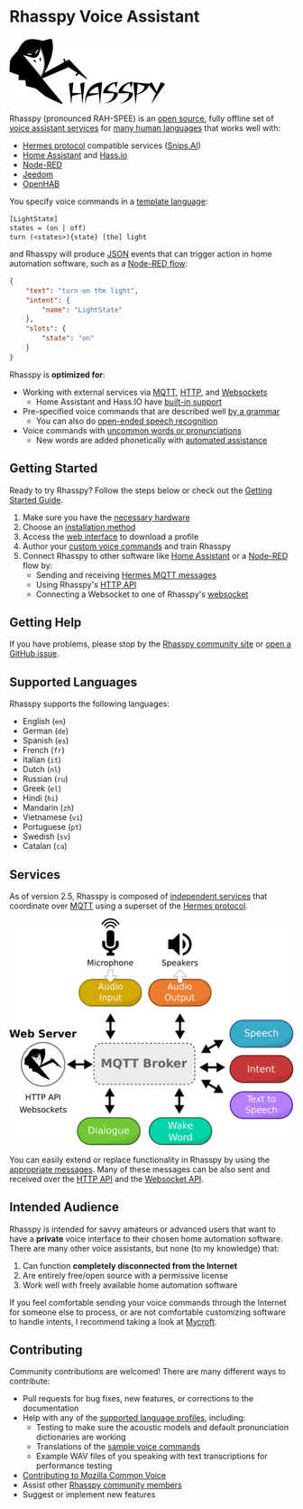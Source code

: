 # Rhasspy Voice Assistant

![Rhasspy logo](img/rhasspy.png)

Rhasspy (pronounced RAH-SPEE) is an [open source](https://github.com/rhasspy), fully offline set of [voice assistant services](#services) for [many human languages](#supported-languages) that works well with:

* [Hermes protocol](https://docs.snips.ai/reference/hermes) compatible services ([Snips.AI](https://snips.ai/))
* [Home Assistant](https://www.home-assistant.io/) and [Hass.io](https://www.home-assistant.io/hassio/)
* [Node-RED](https://nodered.org)
* [Jeedom](https://www.jeedom.com)
* [OpenHAB](https://www.openhab.org)

You specify voice commands in a [template language](training.md):

```
[LightState]
states = (on | off)
turn (<states>){state} [the] light
```

and Rhasspy will produce [JSON](https://json.org) events that can trigger action in home automation software, such as a [Node-RED flow](usage.md#node-red):

```json
{
    "text": "turn on the light",
    "intent": {
        "name": "LightState"
    },
    "slots": {
        "state": "on"
    }
}
```

Rhasspy is <strong>optimized for</strong>:

* Working with external services via [MQTT](usage.md#mqtt), [HTTP](usage.md#http-api), and [Websockets](usage.md#websocket-events)
    * Home Assistant and Hass.IO have [built-in support](usage.md#home-assistant)
* Pre-specified voice commands that are described well [by a grammar](training.md#sentencesini)
    * You can also do [open-ended speech recognition](speech-to-text.md#open-transcription)
* Voice commands with [uncommon words or pronunciations](usage.md#words-tab)
    * New words are added phonetically with [automated assistance](https://github.com/AdolfVonKleist/Phonetisaurus)

## Getting Started

Ready to try Rhasspy? Follow the steps below or check out the [Getting Started Guide](tutorials.md#getting-started-guide).

1. Make sure you have the [necessary hardware](hardware.md)
2. Choose an [installation method](installation.md)
3. Access the [web interface](usage.md#web-interface) to download a profile
4. Author your [custom voice commands](training.md) and train Rhasspy
5. Connect Rhasspy to other software like [Home Assistant](usage.md#home-assistant) or a [Node-RED](usage.md#node-red) flow by:
    * Sending and receiving [Hermes MQTT messages](services.md)
    * Using Rhasspy's [HTTP API](usage.md#http-api)
    * Connecting a Websocket to one of Rhasspy's [websocket](usage.md#http-api)

## Getting Help

If you have problems, please stop by the [Rhasspy community site](https://community.rhasspy.org) or [open a GitHub issue](https://github.com/synesthesiam/rhasspy/issues).

## Supported Languages

Rhasspy supports the following languages:

* English (`en`)
* German (`de`)
* Spanish (`es`)
* French (`fr`)
* Italian (`it`)
* Dutch (`nl`)
* Russian (`ru`)
* Greek (`el`)
* Hindi (`hi`)
* Mandarin (`zh`)
* Vietnamese (`vi`)
* Portuguese (`pt`)
* Swedish (`sv`)
* Catalan (`ca`)

## Services

As of version 2.5, Rhasspy is composed of [independent services](services.md) that coordinate over [MQTT](https://mqtt.org) using a superset of the [Hermes protocol](https://docs.snips.ai/reference/hermes).

![Rhasspy services](img/services.png)

You can easily extend or replace functionality in Rhasspy by using the [appropriate messages](reference.md#mqtt-api). Many of these messages can be also sent and received over the [HTTP API](reference.md#http-api) and the [Websocket API](reference.md#websocket-api).

## Intended Audience

Rhasspy is intended for savvy amateurs or advanced users that want to have a **private** voice interface to their chosen home automation software. There are many other voice assistants, but none (to my knowledge) that:

1. Can function **completely disconnected from the Internet**
2. Are entirely free/open source with a permissive license
3. Work well with freely available home automation software

If you feel comfortable sending your voice commands through the Internet for someone else to process, or are not comfortable customizing software to handle intents, I recommend taking a look at [Mycroft](https://mycroft.ai).

## Contributing

Community contributions are welcomed! There are many different ways to contribute:

* Pull requests for bug fixes, new features, or corrections to the documentation
* Help with any of the [supported language profiles](#supported-languages), including:
    * Testing to make sure the acoustic models and default pronunciation dictionaries are working
    * Translations of the [sample voice commands](https://github.com/synesthesiam/en-us_pocketsphinx-cmu/blob/master/sentences.ini)
    * Example WAV files of you speaking with text transcriptions for performance testing
* [Contributing to Mozilla Common Voice](https://voice.mozilla.org/)
* Assist other [Rhasspy community members](https://community.rhasspy.org)
* Suggest or implement new features
